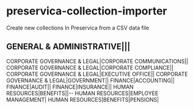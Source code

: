 # preservica-collection-importer
Create new collections In Preservica from a CSV data file


GENERAL & ADMINISTRATIVE|||
-----------------------------
CORPORATE GOVERNANCE & LEGAL|CORPORATE COMMUNICATIONS||
CORPORATE GOVERNANCE & LEGAL|CORPORATE COMPLIANCE||
CORPORATE GOVERNANCE & LEGAL|EXECUTIVE OFFICE||
CORPORATE GOVERNANCE & LEGAL|GOVERNMENT||
FINANCE|ACCOUNTING||
FINANCE|AUDIT||
FINANCE|INSURANCE||
HUMAN RESOURCES|BENEFITS||--
HUMAN RESOURCES|EMPLOYEE MANAGEMENT|
HUMAN RESOURCES|BENEFITS|PENSIONS|
